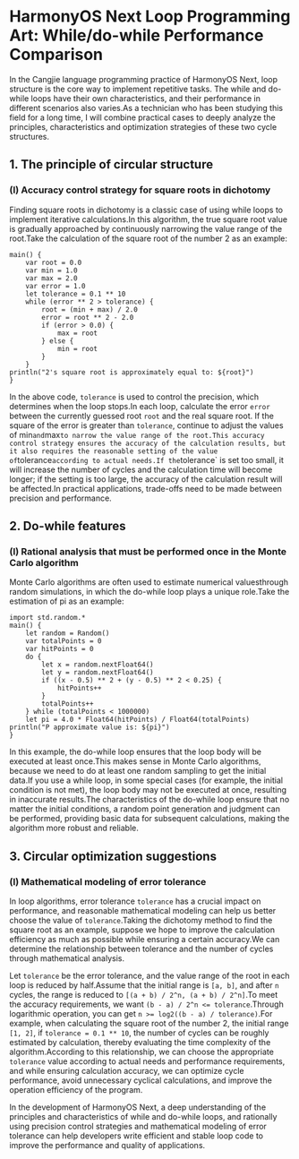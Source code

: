 # HarmonyOS Next Loop Programming Art: While/do-while Performance Comparison
In the Cangjie language programming practice of HarmonyOS Next, loop structure is the core way to implement repetitive tasks. The while and do-while loops have their own characteristics, and their performance in different scenarios also varies.As a technician who has been studying this field for a long time, I will combine practical cases to deeply analyze the principles, characteristics and optimization strategies of these two cycle structures.

## 1. The principle of circular structure
### (I) Accuracy control strategy for square roots in dichotomy
Finding square roots in dichotomy is a classic case of using while loops to implement iterative calculations.In this algorithm, the true square root value is gradually approached by continuously narrowing the value range of the root.Take the calculation of the square root of the number 2 as an example:
```cj
main() {
    var root = 0.0
    var min = 1.0
    var max = 2.0
    var error = 1.0
    let tolerance = 0.1 ** 10
    while (error ** 2 > tolerance) {
        root = (min + max) / 2.0
        error = root ** 2 - 2.0
        if (error > 0.0) {
            max = root
        } else {
            min = root
        }
    }
println("2's square root is approximately equal to: ${root}")
}
```
In the above code, `tolerance` is used to control the precision, which determines when the loop stops.In each loop, calculate the error `error` between the currently guessed root `root` and the real square root. If the square of the error is greater than `tolerance`, continue to adjust the values ​​of min` and `max` to narrow the value range of the root.This accuracy control strategy ensures the accuracy of the calculation results, but it also requires the reasonable setting of the value of `tolerance` according to actual needs.If the `tolerance` is set too small, it will increase the number of cycles and the calculation time will become longer; if the setting is too large, the accuracy of the calculation result will be affected.In practical applications, trade-offs need to be made between precision and performance.

## 2. Do-while features
### (I) Rational analysis that must be performed once in the Monte Carlo algorithm
Monte Carlo algorithms are often used to estimate numerical values ​​through random simulations, in which the do-while loop plays a unique role.Take the estimation of pi as an example:
```cj
import std.random.*
main() {
    let random = Random()
    var totalPoints = 0
    var hitPoints = 0
    do {
        let x = random.nextFloat64()
        let y = random.nextFloat64()
        if ((x - 0.5) ** 2 + (y - 0.5) ** 2 < 0.25) {
            hitPoints++
        }
        totalPoints++
    } while (totalPoints < 1000000)
    let pi = 4.0 * Float64(hitPoints) / Float64(totalPoints)
println("P approximate value is: ${pi}")
}
```
In this example, the do-while loop ensures that the loop body will be executed at least once.This makes sense in Monte Carlo algorithms, because we need to do at least one random sampling to get the initial data.If you use a while loop, in some special cases (for example, the initial condition is not met), the loop body may not be executed at once, resulting in inaccurate results.The characteristics of the do-while loop ensure that no matter the initial conditions, a random point generation and judgment can be performed, providing basic data for subsequent calculations, making the algorithm more robust and reliable.

## 3. Circular optimization suggestions
### (I) Mathematical modeling of error tolerance
In loop algorithms, error tolerance `tolerance` has a crucial impact on performance, and reasonable mathematical modeling can help us better choose the value of `tolerance`.Taking the dichotomy method to find the square root as an example, suppose we hope to improve the calculation efficiency as much as possible while ensuring a certain accuracy.We can determine the relationship between tolerance and the number of cycles through mathematical analysis.

Let `tolerance` be the error tolerance, and the value range of the root in each loop is reduced by half.Assume that the initial range is `[a, b]`, and after `n` cycles, the range is reduced to `[(a + b) / 2^n, (a + b) / 2^n]`.To meet the accuracy requirements, we want `(b - a) / 2^n <= tolerance`.Through logarithmic operation, you can get `n >= log2((b - a) / tolerance)`.For example, when calculating the square root of the number 2, the initial range `[1, 2]`, if `tolerance = 0.1 ** 10`, the number of cycles can be roughly estimated by calculation, thereby evaluating the time complexity of the algorithm.According to this relationship, we can choose the appropriate `tolerance` value according to actual needs and performance requirements, and while ensuring calculation accuracy, we can optimize cycle performance, avoid unnecessary cyclical calculations, and improve the operation efficiency of the program.

In the development of HarmonyOS Next, a deep understanding of the principles and characteristics of while and do-while loops, and rationally using precision control strategies and mathematical modeling of error tolerance can help developers write efficient and stable loop code to improve the performance and quality of applications.

